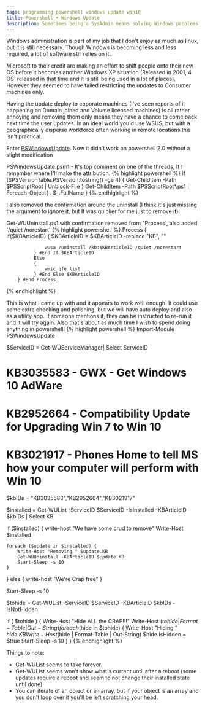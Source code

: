 ```yaml
---
tags: programming powershell windows update win10
title: Powershell + Windows Update
description: Sometimes being a SysAdmin means solving Windows problems.
---
```


Windows administration is part of my job that I don't enjoy as much as linux, but it is still necessary. Though Windows is becoming less and less required, a lot of software still relies on it. 

Microsoft to their credit are making an effort to shift people onto their new OS before it becomes another Windows XP situation (Released in 2001, 4 OS' released in that time and it is still being used in a lot of places). However they seemed to have failed restricting the updates to Consumer machines only. 
<!--more-->

Having the update deploy to coporate machines (I've seen reports of it happening on Domain joined and Volume licensed machines) is all rather annoying and removing them only means they have a chance to come back next time the user updates. In an ideal world you'd use WSUS, but with a geographically disperse workforce often working in remote locations this isn't practical.

Enter [PSWindowsUpdate](https://gallery.technet.microsoft.com/scriptcenter/2d191bcd-3308-4edd-9de2-88dff796b0bc/). Now it didn't work on powershell 2.0 without a slight modification

PSWindowsUpdate.psm1 - It's top comment on one of the threads, If I remember where I'll make the attribution.
{% highlight powershell %}
if ($PSVersionTable.PSVersion.tostring() -ge 4)
{
    Get-ChildItem -Path $PSScriptRoot | Unblock-File
}
Get-ChildItem -Path $PSScriptRoot\*.ps1 | Foreach-Object{ . $_.FullName }
{% endhighlight %}

I also removed the confirmation around the uninstall (I think it's just missing the argument to ignore it, but It was quicker for me just to remove it):

Get-WUUninstall.ps1 with confirmation removed from "Process', also added '/quiet /norestart'
{% highlight powershell %}
        Process
        {    
              If($KBArticleID)
              {
                  $KBArticleID = $KBArticleID -replace "KB", ""

                  wusa /uninstall /kb:$KBArticleID /quiet /norestart
              } #End If $KBArticleID
              Else
              {
                  wmic qfe list
              } #End Else $KBArticleID
        } #End Process
{% endhighlight %}

This is what I came up with and it appears to work well enough. It could use some extra checking and polishing, but we will have auto deploy and also as a utility app. If someone mentions it, they can be instructed to re-run it and it will try again. Also that's about as much time I wish to spend doing anything in powershell!
{% highlight powershell %}
Import-Module PSWindowsUpdate

$ServiceID = Get-WUServiceManager| Select ServiceID

# KB3035583 - GWX - Get Windows 10 AdWare
# KB2952664 - Compatibility Update for Upgrading Win 7 to Win 10
# KB3021917 - Phones Home to tell MS how your computer will perform with Win 10

$kbIDs = "KB3035583","KB2952664","KB3021917"

$installed = Get-WUList -ServiceID $ServiceID -IsInstalled -KBArticleID $kbIDs | Select KB

if ($installed) {
    write-host "We have some crud to remove"
    Write-Host $installed

    foreach ($update in $installed) {
        Write-Host "Removing " $update.KB
        Get-WUUninstall -KBArticleID $update.KB
        Start-Sleep -s 10
    }
} else {
    write-host "We're Crap free"
}

Start-Sleep -s 10

$tohide = Get-WUList -ServiceID $ServiceID -KBArticleID $kbIDs -IsNotHidden

if ( $tohide ) {
    Write-Host "Hide ALL the CRAP!!!"
    Write-Host ($tohide | Format-Table | Out-String)
    foreach ($hide in $tohide) {
        Write-Host "Hiding " $hide.KB
        Write-Host ($hide | Format-Table | Out-String)
        $hide.IsHidden = $true
        Start-Sleep -s 10
    }
}
{% endhighlight %}

Things to note:

 * Get-WUList seems to take forever.
 * Get-WUList seems won't show what's current until after a reboot (some updates require a reboot and seem to not change their installed state until done).
 * You can iterate of an object or an array, but if your object is an array and you don't loop over it you'll be left scratching your head.

